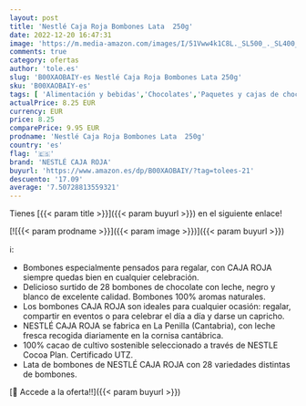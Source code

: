 ```yaml
---
layout: post
title: 'Nestlé Caja Roja Bombones Lata  250g'
date: 2022-12-20 16:47:31
image: 'https://m.media-amazon.com/images/I/51Vww4k1C8L._SL500_._SL400_.jpg'
comments: true
category: ofertas
author: 'tole.es'
slug: 'B00XAOBAIY-es Nestlé Caja Roja Bombones Lata 250g'
sku: 'B00XAOBAIY-es'
tags: [ 'Alimentación y bebidas','Chocolates','Paquetes y cajas de chocolate','Snacks y dulces','bombones','nestlé caja roja','🇪🇸', ]
actualPrice: 8.25 EUR
currency: EUR
price: 8.25
comparePrice: 9.95 EUR
prodname: 'Nestlé Caja Roja Bombones Lata  250g'
country: 'es'
flag: '🇪🇸'
brand: 'NESTLÉ CAJA ROJA'
buyurl: 'https://www.amazon.es/dp/B00XAOBAIY/?tag=tolees-21'
descuento: '17.09'
average: '7.50728813559321'
---
```


Tienes [{{< param title >}}]({{< param buyurl >}}) en el siguiente enlace!

[![{{< param prodname >}}]({{< param image >}})]({{< param buyurl >}})

ℹ️:

- Bombones especialmente pensados para regalar, con CAJA ROJA siempre quedas bien en cualquier celebración.
- Delicioso surtido de 28 bombones de chocolate con leche, negro y blanco de excelente calidad. Bombones 100% aromas naturales.
- Los bombones CAJA ROJA son ideales para cualquier ocasión: regalar, compartir en eventos o para celebrar el día a día y darse un capricho.
- NESTLÉ CAJA ROJA se fabrica en La Penilla (Cantabria), con leche fresca recogida diariamente en la cornisa cantábrica.
- 100% cacao de cultivo sostenible seleccionado a través de NESTLE Cocoa Plan. Certificado UTZ.
- Lata de bombones de NESTLÉ CAJA ROJA con 28 variedades distintas de bombones.

[🛒 Accede a la oferta!!]({{< param buyurl >}})
